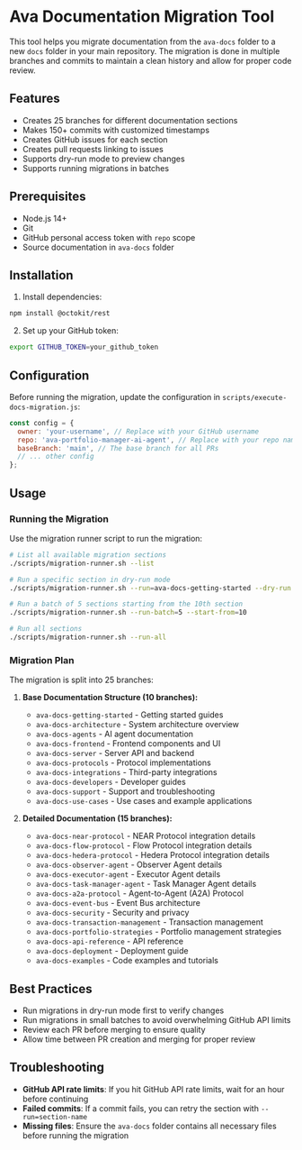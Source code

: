 # Ava Documentation Migration Tool

This tool helps you migrate documentation from the `ava-docs` folder to a new `docs` folder in your main repository. The migration is done in multiple branches and commits to maintain a clean history and allow for proper code review.

## Features

- Creates 25 branches for different documentation sections
- Makes 150+ commits with customized timestamps
- Creates GitHub issues for each section
- Creates pull requests linking to issues
- Supports dry-run mode to preview changes
- Supports running migrations in batches

## Prerequisites

- Node.js 14+
- Git
- GitHub personal access token with `repo` scope
- Source documentation in `ava-docs` folder

## Installation

1. Install dependencies:

```bash
npm install @octokit/rest
```

2. Set up your GitHub token:

```bash
export GITHUB_TOKEN=your_github_token
```

## Configuration

Before running the migration, update the configuration in `scripts/execute-docs-migration.js`:

```javascript
const config = {
  owner: 'your-username', // Replace with your GitHub username
  repo: 'ava-portfolio-manager-ai-agent', // Replace with your repo name
  baseBranch: 'main', // The base branch for all PRs
  // ... other config
};
```

## Usage

### Running the Migration

Use the migration runner script to run the migration:

```bash
# List all available migration sections
./scripts/migration-runner.sh --list

# Run a specific section in dry-run mode
./scripts/migration-runner.sh --run=ava-docs-getting-started --dry-run

# Run a batch of 5 sections starting from the 10th section
./scripts/migration-runner.sh --run-batch=5 --start-from=10

# Run all sections
./scripts/migration-runner.sh --run-all
```

### Migration Plan

The migration is split into 25 branches:

1. **Base Documentation Structure (10 branches):**
   - `ava-docs-getting-started` - Getting started guides
   - `ava-docs-architecture` - System architecture overview
   - `ava-docs-agents` - AI agent documentation
   - `ava-docs-frontend` - Frontend components and UI
   - `ava-docs-server` - Server API and backend
   - `ava-docs-protocols` - Protocol implementations
   - `ava-docs-integrations` - Third-party integrations
   - `ava-docs-developers` - Developer guides
   - `ava-docs-support` - Support and troubleshooting
   - `ava-docs-use-cases` - Use cases and example applications

2. **Detailed Documentation (15 branches):**
   - `ava-docs-near-protocol` - NEAR Protocol integration details
   - `ava-docs-flow-protocol` - Flow Protocol integration details
   - `ava-docs-hedera-protocol` - Hedera Protocol integration details
   - `ava-docs-observer-agent` - Observer Agent details
   - `ava-docs-executor-agent` - Executor Agent details
   - `ava-docs-task-manager-agent` - Task Manager Agent details
   - `ava-docs-a2a-protocol` - Agent-to-Agent (A2A) Protocol
   - `ava-docs-event-bus` - Event Bus architecture
   - `ava-docs-security` - Security and privacy
   - `ava-docs-transaction-management` - Transaction management
   - `ava-docs-portfolio-strategies` - Portfolio management strategies
   - `ava-docs-api-reference` - API reference
   - `ava-docs-deployment` - Deployment guide
   - `ava-docs-examples` - Code examples and tutorials

## Best Practices

- Run migrations in dry-run mode first to verify changes
- Run migrations in small batches to avoid overwhelming GitHub API limits
- Review each PR before merging to ensure quality
- Allow time between PR creation and merging for proper review

## Troubleshooting

- **GitHub API rate limits**: If you hit GitHub API rate limits, wait for an hour before continuing
- **Failed commits**: If a commit fails, you can retry the section with `--run=section-name`
- **Missing files**: Ensure the `ava-docs` folder contains all necessary files before running the migration 